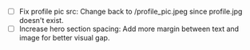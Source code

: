- [ ] Fix profile pic src: Change back to /profile_pic.jpeg since profile.jpg doesn't exist.
- [ ] Increase hero section spacing: Add more margin between text and image for better visual gap.
